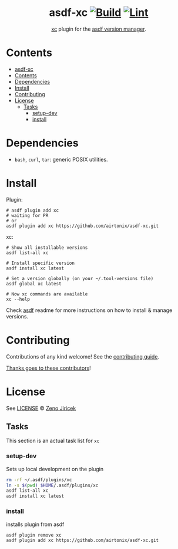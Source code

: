 <div align="center">

# asdf-xc [![Build](https://github.com/airtonix/asdf-xc/actions/workflows/build.yml/badge.svg)](https://github.com/airtonix/asdf-xc/actions/workflows/build.yml) [![Lint](https://github.com/airtonix/asdf-xc/actions/workflows/lint.yml/badge.svg)](https://github.com/airtonix/asdf-xc/actions/workflows/lint.yml)


[xc](https://xcfile.dev/) plugin for the [asdf version manager](https://asdf-vm.com).

</div>

# Contents

- [asdf-xc  ](#asdf-xc--)
- [Contents](#contents)
- [Dependencies](#dependencies)
- [Install](#install)
- [Contributing](#contributing)
- [License](#license)
  - [Tasks](#tasks)
    - [setup-dev](#setup-dev)
    - [install](#install-1)

# Dependencies

- `bash`, `curl`, `tar`: generic POSIX utilities.

# Install

Plugin:

```shell
# asdf plugin add xc
# waiting for PR
# or
asdf plugin add xc https://github.com/airtonix/asdf-xc.git
```

xc:

```shell
# Show all installable versions
asdf list-all xc

# Install specific version
asdf install xc latest

# Set a version globally (on your ~/.tool-versions file)
asdf global xc latest

# Now xc commands are available
xc --help
```

Check [asdf](https://github.com/asdf-vm/asdf) readme for more instructions on how to
install & manage versions.

# Contributing

Contributions of any kind welcome! See the [contributing guide](contributing.md).

[Thanks goes to these contributors](https://github.com/airtonix/asdf-xc/graphs/contributors)!

# License

See [LICENSE](LICENSE) © [Zeno Jiricek](https://github.com/airtonix/)

## Tasks

This section is an actual task list for `xc`

### setup-dev

Sets up local development on the plugin

```sh
rm -rf ~/.asdf/plugins/xc
ln -s $(pwd) $HOME/.asdf/plugins/xc
asdf list-all xc
asdf install xc latest
```

### install

installs plugin from asdf

```sh
asdf plugin remove xc
asdf plugin add xc https://github.com/airtonix/asdf-xc.git
```
